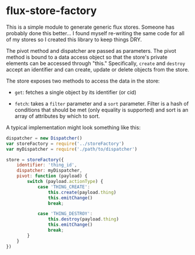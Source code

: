 # flux-store-factory
This is a simple module to generate generic flux stores. Someone has probably done this better...  I found myself re-writing the same code for all of my stores so I created this library to keep things DRY.

The pivot method and dispatcher are passed as parameters.  The pivot method is bound to a data access object so that the store's private elements can be accessed through "this."  Specifically, `create` and `destroy` accept an identifier and can create, update or delete objects from the store.

The store exposes two methods to access the data in the store:

 - `get`: fetches a single object by its identifier (or cid)

 - `fetch`: takes a `filter` parameter and a `sort` parameter.  Filter is a hash of conditions that should be met (only equality is supported) and sort is an array of attributes by which to sort.

A typical implementation might look something like this:

```javascript
dispatcher = new Dispatcher()
var storeFactory = require('../storeFactory')
var myDispatcher = require('./path/to/dispatcher')

store = storeFactory({
	identifier: 'thing_id',
	dispatcher: myDispatcher,
	pivot: function (payload) {
		switch (payload.actionType) {
			case 'THING_CREATE':
		    	this.create(payload.thing)
		    	this.emitChange()
		    	break;

		    case 'THING_DESTROY':
		    	this.destroy(payload.thing)
		    	this.emitChange()
		    	break;
		}
	}
})
```